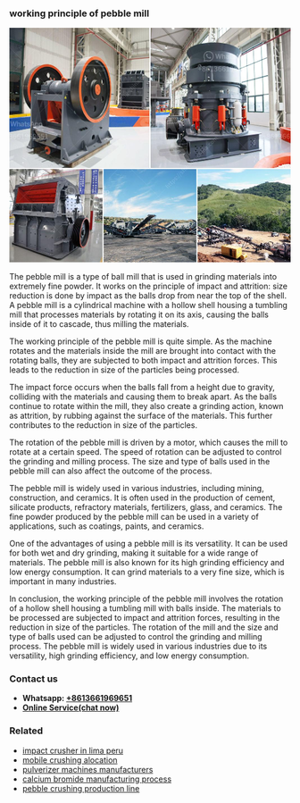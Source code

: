 <h3>working principle of pebble mill</h3><img src='1708309065.jpg' alt=''><p>The pebble mill is a type of ball mill that is used in grinding materials into extremely fine powder. It works on the principle of impact and attrition: size reduction is done by impact as the balls drop from near the top of the shell. A pebble mill is a cylindrical machine with a hollow shell housing a tumbling mill that processes materials by rotating it on its axis, causing the balls inside of it to cascade, thus milling the materials.</p><p>The working principle of the pebble mill is quite simple. As the machine rotates and the materials inside the mill are brought into contact with the rotating balls, they are subjected to both impact and attrition forces. This leads to the reduction in size of the particles being processed.</p><p>The impact force occurs when the balls fall from a height due to gravity, colliding with the materials and causing them to break apart. As the balls continue to rotate within the mill, they also create a grinding action, known as attrition, by rubbing against the surface of the materials. This further contributes to the reduction in size of the particles.</p><p>The rotation of the pebble mill is driven by a motor, which causes the mill to rotate at a certain speed. The speed of rotation can be adjusted to control the grinding and milling process. The size and type of balls used in the pebble mill can also affect the outcome of the process.</p><p>The pebble mill is widely used in various industries, including mining, construction, and ceramics. It is often used in the production of cement, silicate products, refractory materials, fertilizers, glass, and ceramics. The fine powder produced by the pebble mill can be used in a variety of applications, such as coatings, paints, and ceramics.</p><p>One of the advantages of using a pebble mill is its versatility. It can be used for both wet and dry grinding, making it suitable for a wide range of materials. The pebble mill is also known for its high grinding efficiency and low energy consumption. It can grind materials to a very fine size, which is important in many industries.</p><p>In conclusion, the working principle of the pebble mill involves the rotation of a hollow shell housing a tumbling mill with balls inside. The materials to be processed are subjected to impact and attrition forces, resulting in the reduction in size of the particles. The rotation of the mill and the size and type of balls used can be adjusted to control the grinding and milling process. The pebble mill is widely used in various industries due to its versatility, high grinding efficiency, and low energy consumption.</p><h3>Contact us</h3><ul><li><strong>Whatsapp:&nbsp;<a href="https://wa.me/8613661969651">+8613661969651</a></strong></li><li><a href="https://swt.shibang-china.com/?git&amp;zhl&amp;working principle of pebble mill"><strong>Online Service(chat now)</strong></a></li></ul><h3>Related</h3><ul><li><a href='impact crusher in lima peru.md'>impact crusher in lima peru</a></li><li><a href='mobile crushing alocation.md'>mobile crushing alocation</a></li><li><a href='pulverizer machines manufacturers.md'>pulverizer machines manufacturers</a></li><li><a href='calcium bromide manufacturing process.md'>calcium bromide manufacturing process</a></li><li><a href='pebble crushing production line.md'>pebble crushing production line</a></li></ul>